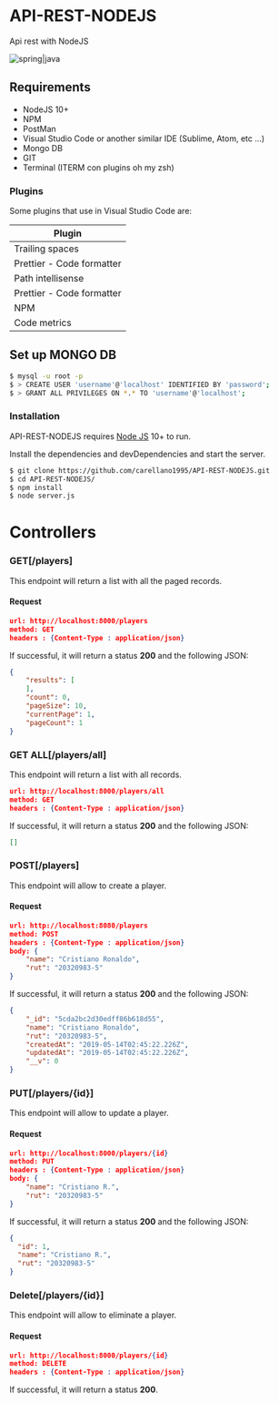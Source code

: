 API-REST-NODEJS
===========

Api rest with NodeJS

![spring|java](https://cdn-images-1.medium.com/max/1200/1*fsseXIPGEhwmg6kfgXyIjA.jpeg)

## Requirements

- NodeJS 10+
- NPM
- PostMan
- Visual Studio Code or another similar IDE (Sublime, Atom, etc ...)
- Mongo DB
- GIT
- Terminal (ITERM con plugins oh my zsh)

### Plugins

Some plugins that use in Visual Studio Code are:

| Plugin                                    |
| ----------------------------------------- |
| Trailing spaces                           |
| Prettier - Code formatter                 |
| Path intellisense                         |
| Prettier - Code formatter                 |
| NPM                                       |
| Code metrics                              |

## Set up MONGO DB

```sh
$ mysql -u root -p
$ > CREATE USER 'username'@'localhost' IDENTIFIED BY 'password';
$ > GRANT ALL PRIVILEGES ON *.* TO 'username'@'localhost';
```

### Installation

API-REST-NODEJS requires [Node JS](https://nodejs.org/es/) 10+ to run.

Install the dependencies and devDependencies and start the server.

```sh
$ git clone https://github.com/carellano1995/API-REST-NODEJS.git
$ cd API-REST-NODEJS/
$ npm install
$ node server.js
```

# Controllers

### GET[/players]

This endpoint will return a list with all the paged records.

#### Request

```json
url: http://localhost:8000/players
method: GET
headers : {Content-Type : application/json}
```

If successful, it will return a status **200** and the following JSON:

```json
{
    "results": [
    ],
    "count": 0,
    "pageSize": 10,
    "currentPage": 1,
    "pageCount": 1
}
```

### GET ALL[/players/all]

This endpoint will return a list with all records.

```json
url: http://localhost:8000/players/all
method: GET
headers : {Content-Type : application/json}
```

If successful, it will return a status **200** and the following JSON:

```json
[]
```

### POST[/players]

This endpoint will allow to create a player.

#### Request

```json
url: http://localhost:8080/players
method: POST
headers : {Content-Type : application/json}
body: {
	"name": "Cristiano Ronaldo",
	"rut": "20320983-5"
}
```

If successful, it will return a status **200** and the following JSON:

```json
{
    "_id": "5cda2bc2d30edff86b618d55",
    "name": "Cristiano Ronaldo",
    "rut": "20320983-5",
    "createdAt": "2019-05-14T02:45:22.226Z",
    "updatedAt": "2019-05-14T02:45:22.226Z",
    "__v": 0
}
```

### PUT[/players/{id}]

This endpoint will allow to update a player.

#### Request

```json
url: http://localhost:8000/players/{id}
method: PUT
headers : {Content-Type : application/json}
body: {
	"name": "Cristiano R.",
	"rut": "20320983-5"
}
```

If successful, it will return a status **200** and the following JSON:

```json
{
  "id": 1,
  "name": "Cristiano R.",
  "rut": "20320983-5"
}
```

### Delete[/players/{id}]

This endpoint will allow to eliminate a player.

#### Request

```json
url: http://localhost:8000/players/{id}
method: DELETE
headers : {Content-Type : application/json}
```

If successful, it will return a status **200**.
